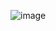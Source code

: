 
![image](https://user-images.githubusercontent.com/124629161/234799051-6f14c128-9636-4ced-abdf-1ab88e4ec0bf.png)
